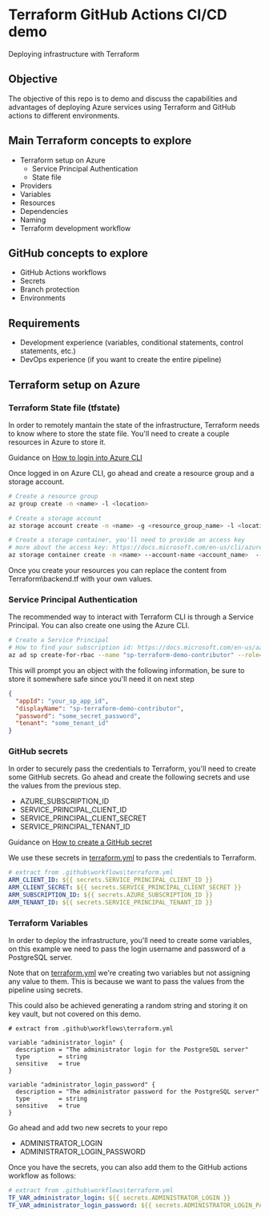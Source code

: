 # Terraform GitHub Actions CI/CD demo
Deploying infrastructure with Terraform

## Objective

The objective of this repo is to demo and discuss the capabilities and advantages of deploying Azure services using Terraform and GitHub actions to different environments.

## Main Terraform concepts to explore

- Terraform setup on Azure
  - Service Principal Authentication
  - State file
- Providers
- Variables
- Resources
- Dependencies
- Naming
- Terraform development workflow

## GitHub concepts to explore

- GitHub Actions workflows
- Secrets
- Branch protection
- Environments

## Requirements

- Development experience (variables, conditional statements, control statements, etc.)
- DevOps experience (if you want to create the entire pipeline)

## Terraform setup on Azure
### Terraform State file (tfstate)
In order to remotely mantain the state of the infrastructure, Terraform needs to know where to store the state file.
You'll need to create a couple resources in Azure to store it.

Guidance on [How to login into Azure CLI](https://docs.microsoft.com/en-us/cli/azure/login?view=azure-cli-latest)

Once logged in on Azure CLI, go ahead and create a resource group and a storage account.

```bash
# Create a resource group
az group create -n <name> -l <location>

# Create a storage account
az storage account create -n <name> -g <resource_group_name> -l <location> --sku <sku>

# Create a storage container, you'll need to provide an access key
# more about the access key: https://docs.microsoft.com/en-us/cli/azure/storage/container?view=azure-cli-latest#az-storage-container-create
az storage container create -n <name> --account-name <account_name>  --account-key <key>
```
Once you create your resources you can replace the content from Terraform\backend.tf with your own values.

### Service Principal Authentication
The recommended way to interact with Terraform CLI is through a Service Principal.
You can also create one using the Azure CLI.

```bash
# Create a Service Principal
# How to find your subscription id: https://docs.microsoft.com/en-us/azure/azure-portal/get-subscription-tenant-id
az ad sp create-for-rbac --name "sp-terraform-demo-contributor" --role="Contributor" --scopes="/subscriptions/<your_subscription_id>"
```
This will prompt you an object with the following information, be sure to store it somewhere safe since you'll need it on next step

```json
{
  "appId": "your_sp_app_id",
  "displayName": "sp-terraform-demo-contributor",
  "password": "some_secret_password",
  "tenant": "some_tenant_id"
}
```

### GitHub secrets
In order to securely pass the credentials to Terraform, you'll need to create some GitHub secrets.
Go ahead and create the following secrets and use the values from the previous step.

- AZURE_SUBSCRIPTION_ID
- SERVICE_PRINCIPAL_CLIENT_ID
- SERVICE_PRINCIPAL_CLIENT_SECRET
- SERVICE_PRINCIPAL_TENANT_ID

Guidance on [How to create a GitHub secret](https://github.com/Azure/actions-workflow-samples/blob/master/assets/create-secrets-for-GitHub-workflows.md) 

We use these secrets in [terraform.yml](.github\workflows\terraform.yml) to pass the credentials to Terraform.
```yml
# extract from .github\workflows\terraform.yml
ARM_CLIENT_ID: ${{ secrets.SERVICE_PRINCIPAL_CLIENT_ID }}
ARM_CLIENT_SECRET: ${{ secrets.SERVICE_PRINCIPAL_CLIENT_SECRET }}
ARM_SUBSCRIPTION_ID: ${{ secrets.AZURE_SUBSCRIPTION_ID }}
ARM_TENANT_ID: ${{ secrets.SERVICE_PRINCIPAL_TENANT_ID }}
```

### Terraform Variables
In order to deploy the infrastructure, you'll need to create some variables, on this example we need to pass the login username and password of a PostgreSQL server.

Note that on [terraform.yml](.github\workflows\terraform.yml) we're creating two variables but not assigning any value to them. This is because we want to pass the values from the pipeline using secrets.

This could also be achieved generating a random string and storing it on key vault, but not covered on this demo.

```hcl
# extract from .github\workflows\terraform.yml

variable "administrator_login" {
  description = "The administrator login for the PostgreSQL server"
  type        = string
  sensitive   = true
}

variable "administrator_login_password" {
  description = "The administrator password for the PostgreSQL server"
  type        = string
  sensitive   = true
}
```

Go ahead and add two new secrets to your repo
- ADMINISTRATOR_LOGIN
- ADMINISTRATOR_LOGIN_PASSWORD

Once you have the secrets, you can also add them to the GitHub actions workflow as follows:

```yml
# extract from .github\workflows\terraform.yml
TF_VAR_administrator_login: ${{ secrets.ADMINISTRATOR_LOGIN }}
TF_VAR_administrator_login_password: ${{ secrets.ADMINISTRATOR_LOGIN_PASSWORD }}
```